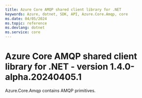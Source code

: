```yaml
---
title: Azure Core AMQP shared client library for .NET
keywords: Azure, dotnet, SDK, API, Azure.Core.Amqp, core
ms.date: 04/05/2024
ms.topic: reference
ms.devlang: dotnet
ms.service: core
---
```

# Azure Core AMQP shared client library for .NET - version 1.4.0-alpha.20240405.1 


Azure.Core.Amqp contains AMQP primitives. 


